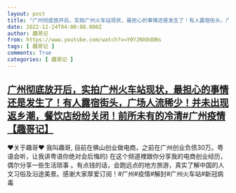 ```yaml
---
layout: post
title: "广州彻底放开后，实拍广州火车站现状，最担心的事情还是发生了！有人露宿街头，广场人流稀少！并未出现返乡潮，餐饮店纷纷关闭！前所未有的冷清#广州疫情【趣哥记】"
date: 2022-12-24T04:00:08.000Z
author: 趣哥记
from: https://www.youtube.com/watch?v=Y0YJNX0dONs
tags: [ 趣哥记 ]
comments: True
categories: [ 趣哥记 ]
---
```

<!--1671854408000-->
[广州彻底放开后，实拍广州火车站现状，最担心的事情还是发生了！有人露宿街头，广场人流稀少！并未出现返乡潮，餐饮店纷纷关闭！前所未有的冷清#广州疫情【趣哥记】](https://www.youtube.com/watch?v=Y0YJNX0dONs)
------

<div>
♥关于趣哥♥ 我叫趣哥,  目前在佛山创业做电商，之前在广州创业负债30万。粤语会听，让我讲粤语你绝对会后悔的) 在这个频道裡跟你分享我的电商创业经历，偶尔分享一些生活琐事 。有点钱的话，会跑远点的地方旅游，真实了解中国的人文习俗及沿途美景。感谢大家厚爱订阅！#广州#疫情#解封#广州火车站#新冠病毒
</div>
